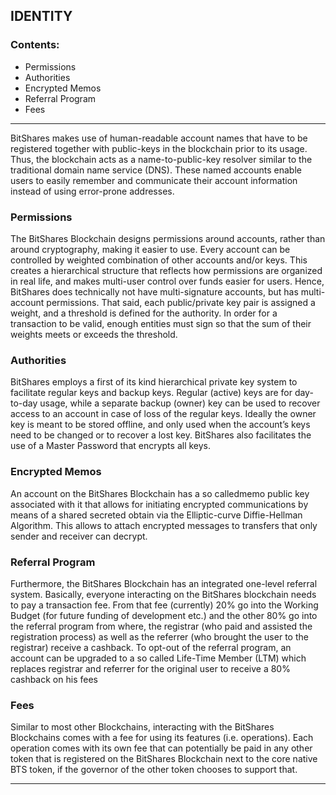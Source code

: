 ## IDENTITY

### Contents:
- Permissions
- Authorities
- Encrypted Memos
- Referral Program
- Fees

***

BitShares makes use of human-readable account names that have to be registered together with public-keys in the blockchain prior to its usage. Thus, the blockchain acts as a name-to-public-key resolver similar to the traditional domain name service (DNS). These named accounts enable users to easily remember and communicate their account information instead of using error-prone ​addresses.

### Permissions

The BitShares Blockchain designs permissions around accounts, rather than around cryptography, making it easier to use. Every account can be controlled by weighted combination of other accounts and/or keys. This creates a hierarchical structure that reflects how permissions are organized in real life, and makes multi-user control over funds easier for users. Hence, BitShares does technically not have multi-signature accounts, but has multi-account permissions. That said, each public/private key pair is assigned a weight, and a threshold is defined for the authority. In order for a transaction to be valid, enough entities must sign so that the sum of their weights meets or exceeds the threshold.

### Authorities

BitShares employs a first of its kind hierarchical private key system to facilitate regular keys and backup keys. Regular (​active) keys are for day-to-day usage, while a separate backup (​owner) key can be used to recover access to an account in case of loss of the regular keys. Ideally the owner key is meant to be stored offline, and only used when the account’s keys need to be changed or to recover a lost key. BitShares also facilitates the use of a Master Password that encrypts all keys.

### Encrypted Memos

An account on the BitShares Blockchain has a so called​memo public key associated with it that allows for initiating encrypted communications by means of a shared secreted obtain via the Elliptic-curve Diffie-Hellman Algorithm. This allows to attach encrypted messages to transfers that only sender and receiver can decrypt.

### Referral Program

Furthermore, the BitShares Blockchain has an integrated one-level referral system. Basically, everyone interacting on the BitShares blockchain needs to pay a transaction fee. From that fee (currently) 20% go into the Working Budget (for future funding of development etc.) and the other 80% go into the referral program from where, the registrar (who paid and assisted the registration process) as well as the referrer (who brought the user to the registrar) receive a cashback. To opt-out of the referral program, an account can be upgraded to a so called Life-Time Member (LTM) which replaces registrar and referrer for the original user to receive a 80% cashback on his fees
### Fees

Similar to most other Blockchains, interacting with the BitShares Blockchains comes with a fee for using its features (i.e. operations). Each operation comes with its own fee that can potentially be paid in any other token that is registered on the BitShares Blockchain next to the core native BTS token, if the governor of the other token chooses to support that.

***
